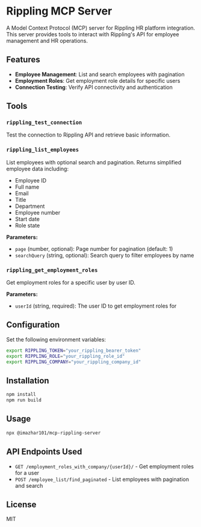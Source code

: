 # Rippling MCP Server

A Model Context Protocol (MCP) server for Rippling HR platform integration. This server provides tools to interact with Rippling's API for employee management and HR operations.

## Features

- **Employee Management**: List and search employees with pagination
- **Employment Roles**: Get employment role details for specific users
- **Connection Testing**: Verify API connectivity and authentication

## Tools

### `rippling_test_connection`
Test the connection to Rippling API and retrieve basic information.

### `rippling_list_employees`
List employees with optional search and pagination. Returns simplified employee data including:
- Employee ID
- Full name
- Email
- Title
- Department
- Employee number
- Start date
- Role state

**Parameters:**
- `page` (number, optional): Page number for pagination (default: 1)
- `searchQuery` (string, optional): Search query to filter employees by name

### `rippling_get_employment_roles`
Get employment roles for a specific user by user ID.

**Parameters:**
- `userId` (string, required): The user ID to get employment roles for

## Configuration

Set the following environment variables:

```bash
export RIPPLING_TOKEN="your_rippling_bearer_token"
export RIPPLING_ROLE="your_rippling_role_id"
export RIPPLING_COMPANY="your_rippling_company_id"
```

## Installation

```bash
npm install
npm run build
```

## Usage

```bash
npx @imazhar101/mcp-rippling-server
```

## API Endpoints Used

- `GET /employment_roles_with_company/{userId}/` - Get employment roles for a user
- `POST /employee_list/find_paginated` - List employees with pagination and search

## License

MIT